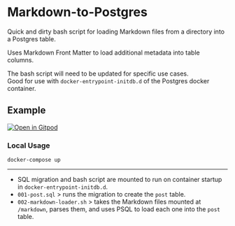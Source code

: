 # Markdown-to-Postgres

Quick and dirty bash script for loading Markdown files from a directory into a Postgres table.

Uses Markdown Front Matter to load additional metadata into table columns.

The bash script will need to be updated for specific use cases. \
Good for use with `docker-entrypoint-initdb.d` of the Postgres docker container.

## Example
[![Open in Gitpod](https://gitpod.io/button/open-in-gitpod.svg)](https://gitpod.io/#https://github.com/m-rgba/markdown-to-postgres)

### Local Usage
```
docker-compose up
```

---

- SQL migration and bash script are mounted to run on container startup in `docker-entrypoint-initdb.d`.
- `001-post.sql` > runs the migration to create the `post` table.
- `002-markdown-loader.sh` > takes the Markdown files mounted at `/markdown`, parses them, and uses PSQL to load each one into the `post` table.